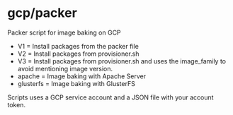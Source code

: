 # gcp/packer
Packer script for image baking on GCP

* V1 = Install packages from the packer file
* V2 = Install packages from provisioner.sh
* V3 = Install packages from provisioner.sh and uses the image_family to avoid mentioning image version.
* apache = Image baking with Apache Server
* glusterfs = Image baking with GlusterFS

Scripts uses a GCP service account and a JSON file with your account token.
